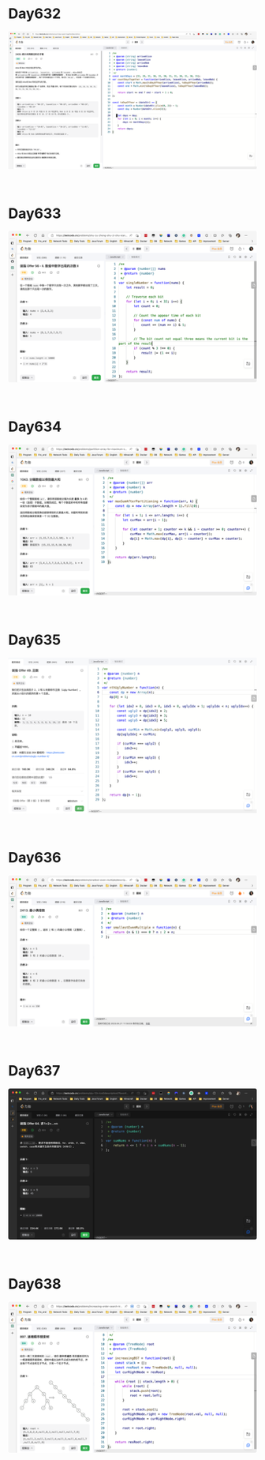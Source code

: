 # Day632

![day632](2304img.assets/day632.png)

&nbsp;

# Day633

![day633](2304img.assets/day633.png)

&nbsp;

# Day634

![day634](2304img.assets/day634.png)

&nbsp;

# Day635

![day635](2304img.assets/day635.png)

&nbsp;

# Day636

![day636](2304img.assets/day636.png)

&nbsp;

# Day637

![day637](2304img.assets/day637.png)

&nbsp;

# Day638

![day638](2304img.assets/day638.png)